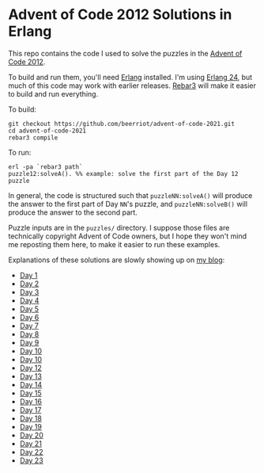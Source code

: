 # Advent of Code 2012 Solutions in Erlang

This repo contains the code I used to solve the puzzles in the [Advent
of Code 2012](https://adventofcode.com/2021/day/12).

To build and run them, you'll need [Erlang](https://www.erlang.org)
installed. I'm using [Erlang 24](https://www.erlang.org/downloads/24),
but much of this code may work with earlier
releases. [Rebar3](http://www.rebar3.org) will make it easier to build
and run everything.

To build:

```
git checkout https://github.com/beerriot/advent-of-code-2021.git
cd advent-of-code-2021
rebar3 compile
```

To run:

```
erl -pa `rebar3 path`
puzzle12:solveA(). %% example: solve the first part of the Day 12 puzzle
```

In general, the code is structured such that `puzzleNN:solveA()` will
produce the answer to the first part of Day `NN`'s puzzle, and
`puzzleNN:solveB()` will produce the answer to the second part.

Puzzle inputs are in the `puzzles/` directory. I suppose those files
are technically copyright Advent of Code owners, but I hope they won't
mind me reposting them here, to make it easier to run these examples.

Explanations of these solutions are slowly showing up on [my blog](https://blog.beerriot.com/category/adventofcode/):

 * [Day 1](https://blog.beerriot.com/2021/12/12/advent-of-code-day-1/)
 * [Day 2](https://blog.beerriot.com/2021/12/13/advent-of-code-day-2/)
 * [Day 3](https://blog.beerriot.com/2021/12/14/advent-of-code-day-3/)
 * [Day 4](https://blog.beerriot.com/2021/12/15/advent-of-code-day-4/)
 * [Day 5](https://blog.beerriot.com/2021/12/16/advent-of-code-day-5/)
 * [Day 6](https://blog.beerriot.com/2021/12/16/advent-of-code-day-6/)
 * [Day 7](https://blog.beerriot.com/2021/12/17/advent-of-code-day-7/)
 * [Day 8](https://blog.beerriot.com/2021/12/18/advent-of-code-day-8/)
 * [Day 9](https://blog.beerriot.com/2021/12/20/advent-of-code-day-9/)
 * [Day 10](https://blog.beerriot.com/2021/12/23/advent-of-code-day-11/)
 * [Day 10](https://blog.beerriot.com/2021/12/20/advent-of-code-day-10/)
 * [Day 12](https://blog.beerriot.com/2021/12/12/advent-of-code-day-12/)
 * [Day 13](https://blog.beerriot.com/2021/12/13/advent-of-code-day-13/)
 * [Day 14](https://blog.beerriot.com/2021/12/14/advent-of-code-day-14/)
 * [Day 15](https://blog.beerriot.com/2021/12/15/advent-of-code-day-15/)
 * [Day 16](https://blog.beerriot.com/2021/12/16/advent-of-code-day-16/)
 * [Day 17](https://blog.beerriot.com/2021/12/17/advent-of-code-day-17/)
 * [Day 18](https://blog.beerriot.com/2021/12/18/advent-of-code-day-18/)
 * [Day 19](https://blog.beerriot.com/2021/12/19/advent-of-code-day-19/)
 * [Day 20](https://blog.beerriot.com/2021/12/20/advent-of-code-day-20/)
 * [Day 21](https://blog.beerriot.com/2021/12/21/advent-of-code-day-21/)
 * [Day 22](https://blog.beerriot.com/2021/12/22/advent-of-code-day-22/)
 * [Day 23](https://blog.beerriot.com/2021/12/25/advent-of-code-day-23/)

